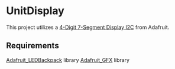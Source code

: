 # UnitDisplay
This project utilizes a [4-Digit 7-Segment Display I2C](https://www.adafruit.com/product/880) from Adafruit.


## Requirements
[Adafruit_LEDBackpack](https://github.com/adafruit/Adafruit-LED-Backpack-Library) library 
[Adafruit_GFX](https://github.com/adafruit/Adafruit-GFX-Library) library 

